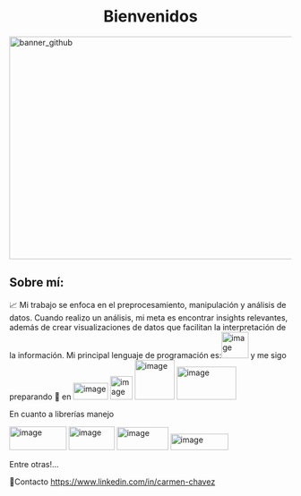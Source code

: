 <div align="center">
<h1 align="center"> Bienvenidos</div>
<img width="1584" height="398" alt="banner_github" src="https://github.com/user-attachments/assets/118ce88f-9c03-4e8b-9b67-0fb2efe0bc5f" />

## Sobre mí:

📈 Mi trabajo se enfoca en el preprocesamiento, manipulación y análisis de datos. Cuando realizo un análisis, mi meta es encontrar insights relevantes, además de crear visualizaciones de datos que facilitan la interpretación de la información.
Mi principal lenguaje de programación es:<img width="48" height="47" alt="image" src="https://github.com/user-attachments/assets/e6cf4989-3db1-40bb-8176-d68728165b6e" />
 y me sigo preparando 💪 en <img width="62" height="30" alt="image" src="https://github.com/user-attachments/assets/79407236-3b05-4c21-868e-c98a47f043e0" />   <img width="40" height="42" alt="image" src="https://github.com/user-attachments/assets/8e10084e-0ef6-4cbd-beb3-1fc97cd15a2c" />   <img width="71" height="71" alt="image" src="https://github.com/user-attachments/assets/64e26914-dcf1-417e-ae34-468b6f71b8bd" />   <img width="106" height="59" alt="image" src="https://github.com/user-attachments/assets/e1c3f412-d35c-4f89-8d51-ea46d0cad76f" />



En cuanto a librerías manejo 

<img width="102" height="42" alt="image" src="https://github.com/user-attachments/assets/a2905ca2-bd22-4430-bbb3-782762b0d08d" />

<img width="82" height="42" alt="image" src="https://github.com/user-attachments/assets/beffd5a2-0135-442d-8003-1618c98f10d1" />

<img width="92" height="41" alt="image" src="https://github.com/user-attachments/assets/d4480334-d67d-41f4-8690-2cff6babc45a" />

<img width="103" height="29" alt="image" src="https://github.com/user-attachments/assets/81dbb209-adad-47e3-a119-d50c57929082" />

Entre otras!...

📲Contacto https://www.linkedin.com/in/carmen-chavez
